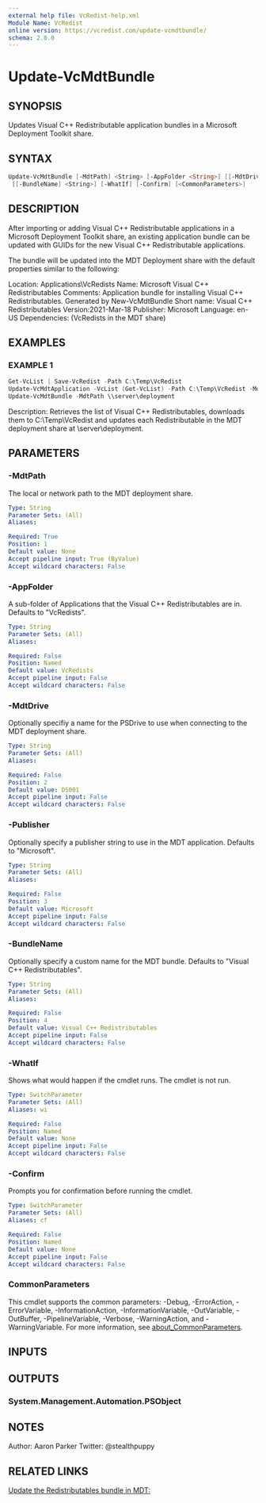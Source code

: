 ```yaml
---
external help file: VcRedist-help.xml
Module Name: VcRedist
online version: https://vcredist.com/update-vcmdtbundle/
schema: 2.0.0
---
```


# Update-VcMdtBundle

## SYNOPSIS

Updates Visual C++ Redistributable application bundles in a Microsoft Deployment Toolkit share.

## SYNTAX

```powershell
Update-VcMdtBundle [-MdtPath] <String> [-AppFolder <String>] [[-MdtDrive] <String>] [[-Publisher] <String>]
 [[-BundleName] <String>] [-WhatIf] [-Confirm] [<CommonParameters>]
```

## DESCRIPTION

After importing or adding Visual C++ Redistributable applications in a Microsoft Deployment Toolkit share, an existing application bundle can be updated with GUIDs for the new Visual C++ Redistributable applications.

The bundle will be updated into the MDT Deployment share with the default properties similar to the following:

Location: Applications\VcRedists
Name: Microsoft Visual C++ Redistributables
Comments: Application bundle for installing Visual C++ Redistributables. Generated by New-VcMdtBundle
Short name: Visual C++ Redistributables
Version:2021-Mar-18
Publisher: Microsoft
Language: en-US
Dependencies: (VcRedists in the MDT share)

## EXAMPLES

### EXAMPLE 1

```powershell
Get-VcList | Save-VcRedist -Path C:\Temp\VcRedist
Update-VcMdtApplication -VcList (Get-VcList) -Path C:\Temp\VcRedist -MdtPath \\server\deployment
Update-VcMdtBundle -MdtPath \\server\deployment
```

Description:
Retrieves the list of Visual C++ Redistributables, downloads them to C:\Temp\VcRedist and updates each Redistributable in the MDT deployment share at \\server\deployment.

## PARAMETERS

### -MdtPath

The local or network path to the MDT deployment share.

```yaml
Type: String
Parameter Sets: (All)
Aliases:

Required: True
Position: 1
Default value: None
Accept pipeline input: True (ByValue)
Accept wildcard characters: False
```

### -AppFolder

A sub-folder of Applications that the Visual C++ Redistributables are in.
Defaults to "VcRedists".

```yaml
Type: String
Parameter Sets: (All)
Aliases:

Required: False
Position: Named
Default value: VcRedists
Accept pipeline input: False
Accept wildcard characters: False
```

### -MdtDrive

Optionally specifiy a name for the PSDrive to use when connecting to the MDT deployment share.

```yaml
Type: String
Parameter Sets: (All)
Aliases:

Required: False
Position: 2
Default value: DS001
Accept pipeline input: False
Accept wildcard characters: False
```

### -Publisher

Optionally specify a publisher string to use in the MDT application.
Defaults to "Microsoft".

```yaml
Type: String
Parameter Sets: (All)
Aliases:

Required: False
Position: 3
Default value: Microsoft
Accept pipeline input: False
Accept wildcard characters: False
```

### -BundleName

Optionally specify a custom name for the MDT bundle.
Defaults to "Visual C++ Redistributables".

```yaml
Type: String
Parameter Sets: (All)
Aliases:

Required: False
Position: 4
Default value: Visual C++ Redistributables
Accept pipeline input: False
Accept wildcard characters: False
```

### -WhatIf

Shows what would happen if the cmdlet runs.
The cmdlet is not run.

```yaml
Type: SwitchParameter
Parameter Sets: (All)
Aliases: wi

Required: False
Position: Named
Default value: None
Accept pipeline input: False
Accept wildcard characters: False
```

### -Confirm

Prompts you for confirmation before running the cmdlet.

```yaml
Type: SwitchParameter
Parameter Sets: (All)
Aliases: cf

Required: False
Position: Named
Default value: None
Accept pipeline input: False
Accept wildcard characters: False
```

### CommonParameters

This cmdlet supports the common parameters: -Debug, -ErrorAction, -ErrorVariable, -InformationAction, -InformationVariable, -OutVariable, -OutBuffer, -PipelineVariable, -Verbose, -WarningAction, and -WarningVariable. For more information, see [about_CommonParameters](http://go.microsoft.com/fwlink/?LinkID=113216).

## INPUTS

## OUTPUTS

### System.Management.Automation.PSObject

## NOTES

Author: Aaron Parker
Twitter: @stealthpuppy

## RELATED LINKS

[Update the Redistributables bundle in MDT:](https://vcredist.com/update-vcmdtbundle/)
